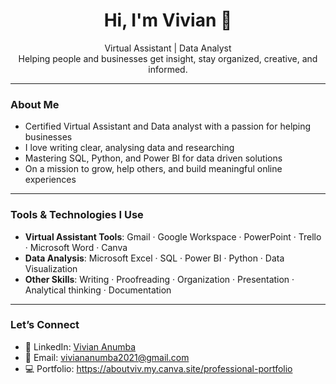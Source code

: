 <h1 align="center">Hi, I'm Vivian 👋</h1>

<p align="center">
 Virtual Assistant | Data Analyst <br>
Helping people and businesses get insight, stay organized, creative, and informed.
</p>

---

### About Me

- Certified Virtual Assistant and Data analyst with a passion for helping businesses
- I love writing clear, analysing data and researching
- Mastering SQL, Python, and Power BI for data driven solutions
- On a mission to grow, help others, and build meaningful online experiences

---

### Tools & Technologies I Use

- **Virtual Assistant Tools**: Gmail · Google Workspace · PowerPoint · Trello · Microsoft Word · Canva
- **Data Analysis**: Microsoft Excel · SQL · Power BI · Python · Data Visualization
- **Other Skills**: Writing · Proofreading · Organization · Presentation · Analytical thinking · Documentation

---

### Let’s Connect

- 💼 LinkedIn: [Vivian Anumba](http://www.linkedin.com/in/vivian-anumba)
- 📧 Email: viviananumba2021@gmail.com
- 💻 Portfolio: https://aboutviv.my.canva.site/professional-portfolio
